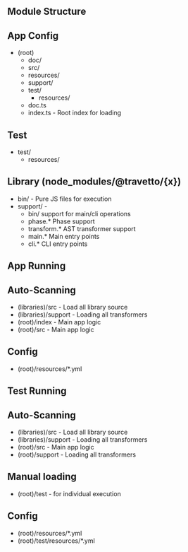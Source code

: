 Module Structure
-----------------
## App Config
* (root)
  * doc/
  * src/
  * resources/
  * support/
  * test/
    * resources/
  * doc.ts
  * index.ts - Root index for loading

## Test
* test/
  * resources/

## Library (node_modules/@travetto/{x})
* bin/ - Pure JS files for execution
* support/ -
  - bin/ support for main/cli operations
  - phase.* Phase support 
  - transform.* AST transformer support
  - main.* Main entry points
  - cli.* CLI entry points

App Running
-----------------------------
## Auto-Scanning
* (libraries)/src - Load all library source
* (libraries)/support - Loading all transformers
* (root)/index - Main app logic
* (root)/src - Main app logic

## Config
* (root)/resources/*.yml

Test Running
-----------------------------
## Auto-Scanning
* (libraries)/src - Load all library source
* (libraries)/support - Loading all transformers
* (root)/src - Main app logic
* (root)/support - Loading all transformers

## Manual loading
* (root)/test - for individual execution

## Config
* (root)/resources/*.yml
* (root)/test/resources/*.yml